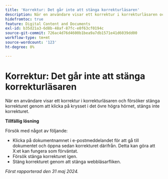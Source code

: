 ```yaml
---
title: 'Korrektur: Det går inte att stänga korrekturläsaren'
description: När en användare visar ett korrektur i korrekturläsaren och försöker stänga korrekturet genom att klicka på krysset i det övre högra hörnet, stängs inte korrekturet. Det finns en lösning.
hidefromtoc: true
feature: Digital Content and Documents
exl-id: b35d21a3-6d8b-48af-87fc-e0f63cf0194c
source-git-commit: 726ac4d76d4600b1bea9a7db1571e41d6039dd00
workflow-type: tm+mt
source-wordcount: '123'
ht-degree: 0%

---
```


# Korrektur: Det går inte att stänga korrekturläsaren

<!--
>[!NOTE]
>
>This issue was fixed on June 20, 2024.
-->

När en användare visar ett korrektur i korrekturläsaren och försöker stänga korrekturet genom att klicka på krysset i det övre högra hörnet, stängs inte korrekturet.

**Tillfällig lösning**

Försök med något av följande:

* Klicka på dokumentnamnet i e-postmeddelandet för att gå till dokumentet och öppna sedan korrekturet därifrån. Detta kan göra att X:et kan fungera som förväntat.
* Försök stänga korrekturet igen.
* Stäng korrekturet genom att stänga webbläsarfliken.

_Först rapporterad den 31 maj 2024._
